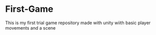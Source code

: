 # First-Game
This is my first trial game repository made with unity wiith basic player movements and a scene

